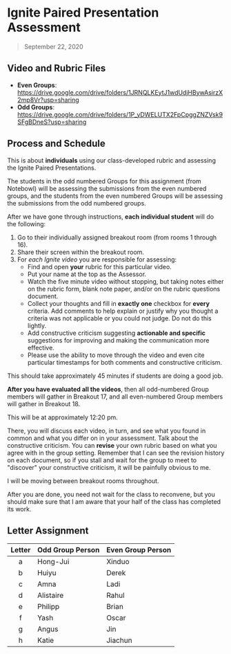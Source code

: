 # Ignite Paired Presentation Assessment

> September 22, 2020

## Video and Rubric Files

- **Even Groups**: https://drive.google.com/drive/folders/1JRNQLKEytJ1wdUdjHBywAsirzX2mp8Vr?usp=sharing
- **Odd Groups**: https://drive.google.com/drive/folders/1P_yDWELUTX2FpCpggZNZVsk9SFgBDneS?usp=sharing

## Process and Schedule

This is about **individuals** using our class-developed rubric and assessing the Ignite Paired Presentations.

The students in the odd numbered Groups for this assignment (from Notebowl) will be assessing the submissions from the even numbered groups, and the students from the even numbered Groups will be assessing the submissions from the odd numbered groups.

After we have gone through instructions, **each individual student** will do the following:

1. Go to their individually assigned breakout room (from rooms 1 through 16).
2. Share their screen within the breakout room.
3. For *each Ignite video* you are responsible for assessing:
    - Find and open **your** rubric for this particular video.
    - Put your name at the top as the Assessor.
    - Watch the five minute video without stopping, but taking notes either on the rubric form, blank note paper, and/or on the rubric questions document.
    - Collect your thoughts and fill in  **exactly one** checkbox for **every** criteria.  Add comments to help explain or justify why you thought a criteria was not applicable or you could not judge.  Do not do this lightly.
    - Add constructive criticism suggesting **actionable and specific** suggestions for improving and making the communication more effective.
    - Please use the ability to move through the video and even cite particular timestamps for both comments and constructive criticism.

This should take approximately 45 minutes if students are doing a good job.

**After you have evaluated all the videos**, then  all odd-numbered Group members will gather in Breakout 17, and all even-numbered Group members will gather in Breakout 18.

This will be at approximately 12:20 pm.

There, you will discuss each video, in turn, and see what you found in common and what you differ on in your assessment.  Talk about the constructive criticism.  You can **revise** your own rubric based on what you agree with in the group setting.  Remember that I can see the revision history on each document, so if you stall and wait for the group to meet to "discover" your constructive criticism, it will be painfully obvious to me.

I will be moving between breakout rooms throughout.

After you are done, you need not wait for the class to reconvene, but you should make sure that I am aware that your half of the class has completed its work.

## Letter Assignment

Letter   | Odd Group Person  | Even Group Person
:-------:|:-------------------|:------------------
a        | Hong-Jui | Xinduo
b        | Huiyu | Derek
c        | Amna | Ladi
d        | Alistaire | Rahul
e        | Philipp | Brian
f        | Yash | Oscar
g        | Angus | Jin
h        | Katie | Jiachun
